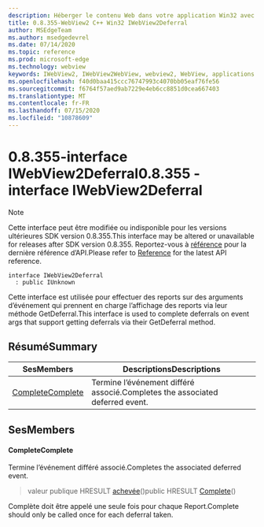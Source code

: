 ```yaml
---
description: Héberger le contenu Web dans votre application Win32 avec le contrôle Microsoft Edge WebView2
title: 0.8.355-WebView2 C++ Win32 IWebView2Deferral
author: MSEdgeTeam
ms.author: msedgedevrel
ms.date: 07/14/2020
ms.topic: reference
ms.prod: microsoft-edge
ms.technology: webview
keywords: IWebView2, IWebView2WebView, webview2, WebView, applications Win32, Win32, Edge
ms.openlocfilehash: f40d0baa415ccc76747993c4070bb05eaf76fe56
ms.sourcegitcommit: f6764f57aed9ab7229e4eb6cc8851d0cea667403
ms.translationtype: MT
ms.contentlocale: fr-FR
ms.lasthandoff: 07/15/2020
ms.locfileid: "10878609"
---
```

# <span data-ttu-id="d392c-104">0.8.355-interface IWebView2Deferral</span><span class="sxs-lookup"><span data-stu-id="d392c-104">0.8.355 - interface IWebView2Deferral</span></span> 

> [!NOTE]
> <span data-ttu-id="d392c-105">Cette interface peut être modifiée ou indisponible pour les versions ultérieures SDK version 0.8.355.</span><span class="sxs-lookup"><span data-stu-id="d392c-105">This interface may be altered or unavailable for releases after SDK version 0.8.355.</span></span> <span data-ttu-id="d392c-106">Reportez-vous à [référence](../../../webview2-api-reference.md) pour la dernière référence d’API.</span><span class="sxs-lookup"><span data-stu-id="d392c-106">Please refer to [Reference](../../../webview2-api-reference.md) for the latest API reference.</span></span>

```
interface IWebView2Deferral
  : public IUnknown
```

<span data-ttu-id="d392c-107">Cette interface est utilisée pour effectuer des reports sur des arguments d’événement qui prennent en charge l’affichage des reports via leur méthode GetDeferral.</span><span class="sxs-lookup"><span data-stu-id="d392c-107">This interface is used to complete deferrals on event args that support getting deferrals via their GetDeferral method.</span></span>

## <span data-ttu-id="d392c-108">Résumé</span><span class="sxs-lookup"><span data-stu-id="d392c-108">Summary</span></span>

 <span data-ttu-id="d392c-109">Ses</span><span class="sxs-lookup"><span data-stu-id="d392c-109">Members</span></span>                        | <span data-ttu-id="d392c-110">Descriptions</span><span class="sxs-lookup"><span data-stu-id="d392c-110">Descriptions</span></span>
--------------------------------|---------------------------------------------
[<span data-ttu-id="d392c-111">Complete</span><span class="sxs-lookup"><span data-stu-id="d392c-111">Complete</span></span>](#complete) | <span data-ttu-id="d392c-112">Termine l’événement différé associé.</span><span class="sxs-lookup"><span data-stu-id="d392c-112">Completes the associated deferred event.</span></span>

## <span data-ttu-id="d392c-113">Ses</span><span class="sxs-lookup"><span data-stu-id="d392c-113">Members</span></span>

#### <span data-ttu-id="d392c-114">Complete</span><span class="sxs-lookup"><span data-stu-id="d392c-114">Complete</span></span> 

<span data-ttu-id="d392c-115">Termine l’événement différé associé.</span><span class="sxs-lookup"><span data-stu-id="d392c-115">Completes the associated deferred event.</span></span>

> <span data-ttu-id="d392c-116">valeur publique HRESULT [achevée](#complete)()</span><span class="sxs-lookup"><span data-stu-id="d392c-116">public HRESULT [Complete](#complete)()</span></span>

<span data-ttu-id="d392c-117">Complète doit être appelé une seule fois pour chaque Report.</span><span class="sxs-lookup"><span data-stu-id="d392c-117">Complete should only be called once for each deferral taken.</span></span>

